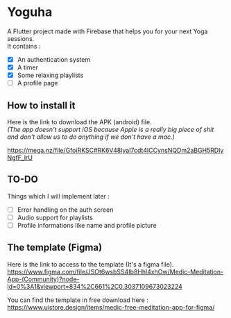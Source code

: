 # Yoguha

A Flutter project made with Firebase that helps you for your next Yoga sessions.  
It contains :  
- [x] An authentication system  
- [x] A timer  
- [x] Some relaxing playlists  
- [ ] A profile page  

## How to install it
Here is the link to download the APK (android) file.  
*(The app doesn't support iOS because Apple is a really big piece of shit and don't allow us to do anything if we don't have a mac.)*  
  
https://mega.nz/file/GfoiRKSC#RK6V48lyaI7cdt4ICCynsNQDm2aBGH5RDlyNgfF_lrU  

## TO-DO
Things which I will implement later :
- [ ] Error handling on the auth screen
- [ ] Audio support for playlists
- [ ] Profile informations like name and profile picture

## The template (Figma)
Here is the link to access to the template (It's a figma file).  
https://www.figma.com/file/JSOt6wsbSS4Ib8Hhl4xhOw/Medic-Meditation-App-(Community)?node-id=0%3A1&viewport=834%2C661%2C0.3037109673023224  
  
You can find the template in free download here :  
https://www.uistore.design/items/medic-free-meditation-app-for-figma/